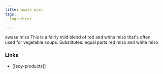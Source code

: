 ```yaml
---
title: awase miso
tags:
- ingredient

---
```

awase miso This is a fairly mild blend of red and white miso that's often used for vegetable soups. Substitutes: equal parts red miso and white miso

### Links

* [[soy-products]]
